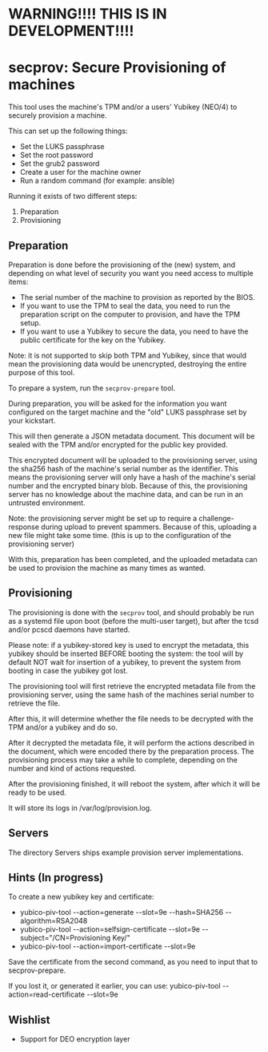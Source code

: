 WARNING!!!! THIS IS IN DEVELOPMENT!!!!
======================================


secprov: Secure Provisioning of machines
========================================

This tool uses the machine's TPM and/or a users' Yubikey (NEO/4) to securely
provision a machine.

This can set up the following things:
- Set the LUKS passphrase
- Set the root password
- Set the grub2 password
- Create a user for the machine owner
- Run a random command (for example: ansible)

Running it exists of two different steps:
1. Preparation
2. Provisioning


Preparation
-----------

Preparation is done before the provisioning of the (new) system, and depending
on what level of security you want you need access to multiple items:

- The serial number of the machine to provision as reported by the BIOS.
- If you want to use the TPM to seal the data, you need to run the preparation
  script on the computer to provision, and have the TPM setup.
- If you want to use a Yubikey to secure the data, you need to have the public
  certificate for the key on the Yubikey.

Note: it is not supported to skip both TPM and Yubikey, since that would mean
the provisioning data would be unencrypted, destroying the entire purpose of
this tool.

To prepare a system, run the ``secprov-prepare`` tool.

During preparation, you will be asked for the information you want configured
on the target machine and the "old" LUKS passphrase set by your kickstart.

This will then generate a JSON metadata document.
This document will be sealed with the TPM and/or encrypted for the public key
provided.

This encrypted document will be uploaded to the provisioning server, using the
sha256 hash of the machine's serial number as the identifier.
This means the provisioning server will only have a hash of the machine's
serial number and the encrypted binary blob.
Because of this, the provisioning server has no knowledge about the machine
data, and can be run in an untrusted environment.

Note: the provisioning server might be set up to require a challenge-response
during upload to prevent spammers. Because of this, uploading a new file might
take some time. (this is up to the configuration of the provisioning server)

With this, preparation has been completed, and the uploaded metadata can be
used to provision the machine as many times as wanted.


Provisioning
------------

The provisioning is done with the ``secprov`` tool, and should probably be run
as a systemd file upon boot (before the multi-user target), but after the tcsd
and/or pcscd daemons have started.

Please note: if a yubikey-stored key is used to encrypt the metadata, this
yubikey should be inserted BEFORE booting the system: the tool will by default
NOT wait for insertion of a yubikey, to prevent the system from booting in case
the yubikey got lost.

The provisioning tool will first retrieve the encrypted metadata file from the
provisioning server, using the same hash of the machines serial number to
retrieve the file.

After this, it will determine whether the file needs to be decrypted with the
TPM and/or a yubikey and do so.

After it decrypted the metadata file, it will perform the actions described in
the document, which were encoded there by the preparation process.
The provisioning process may take a while to complete, depending on the number
and kind of actions requested.

After the provisioning finished, it will reboot the system, after which it will
be ready to be used.

It will store its logs in /var/log/provision.log.


Servers
-------

The directory Servers ships example provision server implementations.


Hints (In progress)
-------------------

To create a new yubikey key and certificate:
- yubico-piv-tool --action=generate --slot=9e --hash=SHA256 --algorithm=RSA2048
- yubico-piv-tool --action=selfsign-certificate --slot=9e --subject="/CN=Provisioning Key/"
- yubico-piv-tool --action=import-certificate --slot=9e

Save the certificate from the second command, as you need to input that to secprov-prepare.

If you lost it, or generated it earlier, you can use:
yubico-piv-tool --action=read-certificate --slot=9e


Wishlist
--------

- Support for DEO encryption layer
